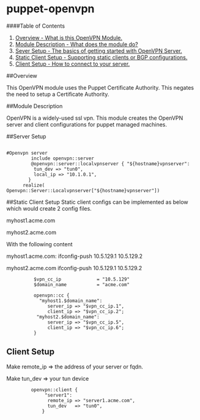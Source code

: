 puppet-openvpn
==============

####Table of Contents

1. [Overview - What is this OpenVPN Module.](#overview)
2. [Module Description - What does the module do?](#module-description)
3. [Sever Setup - The basics of getting started with OpenVPN Server. ](#server-setup)
4. [Static Client Setup - Supporting static clients or BGP configurations. ](#static-client-setup)
5. [Client Setup - How to connect to your server. ](#client-setup)

##Overview

This OpenVPN module uses the Puppet Certificate Authority. This negates the need to setup a Certificate Authority.   

##Module Description


OpenVPN is a widely-used ssl vpn. This module creates the OpenVPN server and client configurations for puppet managed machines. 

##Server Setup

 ``` 

#Openvpn server
          include openvpn::server
          @openvpn::server::localvpnserver { "${hostname}vpnserver":
           tun_dev => "tun0",
           local_ip => "10.1.0.1",
         }
       realize( Openvpn::Server::Localvpnserver["${hostname}vpnserver"])
 ```

##Static Client Setup
 Static client configs can be implemented as below which would create 2 config files. 

 myhost1.acme.com

 myhost2.acme.com 

 With the following content 

 myhost1.acme.com: ifconfig-push 10.5.129.1  10.5.129.2

 myhost2.acme.com  ifconfig-push 10.5.129.1  10.5.129.2
 ``` 
           $vpn_cc_ip             = "10.5.129"
           $domain_name           = "acme.com"

           openvpn::cc {
             "myhost1.$domain_name":
                server_ip => "$vpn_cc_ip.1",
                client_ip => "$vpn_cc_ip.2";
            "myhost2.$domain_name":
                server_ip => "$vpn_cc_ip.5",
                client_ip => "$vpn_cc_ip.6";
           }

 ```

## Client Setup
 Make remote_ip => the address of your server or fqdn.

 Make tun_dev   => your tun device
 ```
          openvpn::client {
               "server1":
                remote_ip => "server1.acme.com",
                tun_dev   => "tun0",
              }
 ```
